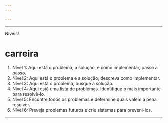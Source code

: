 ```yaml
---
---

---
```


---
Níveis!

# carreira

1. Nível 1: Aqui está o problema, a solução, e como implementar, passo a passo.
2. Nível 2: Aqui está o problema e a solução, descreva como implementar.
3. Nível 3: Aqui está o problema, busque a solução.
4. Nível 4: Aqui está uma lista de problemas. Identifique o mais importante para resolvê-lo.
5. Nível 5: Encontre todos os problemas e determine quais valem a pena resolver.
6. Nível 6: Preveja problemas futuros e crie sistemas para preveni-los.
---